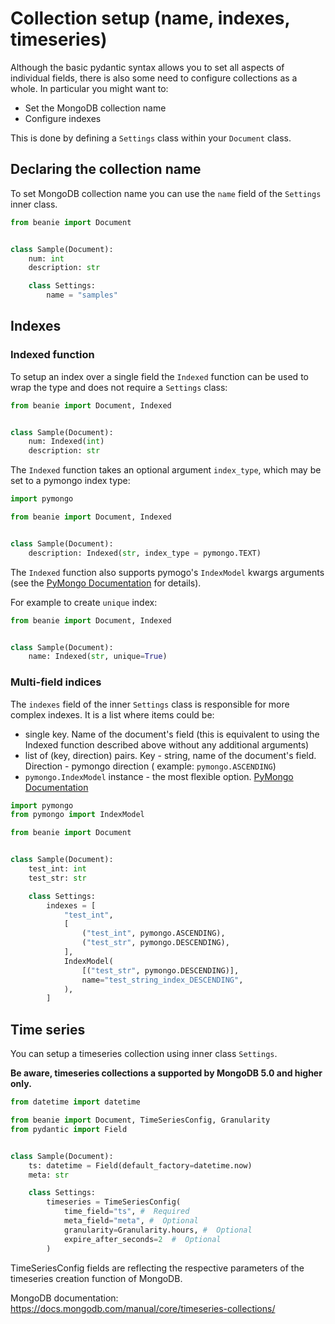 # Collection setup (name, indexes, timeseries)

Although the basic pydantic syntax allows you to set all aspects of individual fields, there is also some need to configure collections as a whole. In particular you might want to:

- Set the MongoDB collection name
- Configure indexes

This is done by defining a `Settings` class within your `Document` class.

## Declaring the collection name

To set MongoDB collection name you can use the `name` field of the `Settings` inner class.

```python
from beanie import Document


class Sample(Document):
    num: int
    description: str

    class Settings:
        name = "samples"
```

## Indexes

### Indexed function

To setup an index over a single field the `Indexed` function can be used to wrap the type and does not require a `Settings` class:

```python
from beanie import Document, Indexed


class Sample(Document):
    num: Indexed(int)
    description: str
```

The `Indexed` function takes an optional argument `index_type`, which may be set to a pymongo index type:
```python
import pymongo

from beanie import Document, Indexed


class Sample(Document):
    description: Indexed(str, index_type = pymongo.TEXT)
```

 The `Indexed` function also supports pymogo's `IndexModel` kwargs arguments (see the [PyMongo Documentation](https://pymongo.readthedocs.io/en/stable/api/pymongo/operations.html#pymongo.operations.IndexModel) for details). 
 
For example to create `unique` index:

```python
from beanie import Document, Indexed


class Sample(Document):
    name: Indexed(str, unique=True)
```

### Multi-field indices

The `indexes` field of the inner `Settings` class is responsible for more complex indexes. It is a list where items could be:

- single key. Name of the document's field (this is equivalent to using the Indexed function described above without any additional arguments)
- list of (key, direction) pairs. Key - string, name of the document's field. Direction - pymongo direction (
  example: `pymongo.ASCENDING`)
- `pymongo.IndexModel` instance - the most flexible
  option. [PyMongo Documentation](https://pymongo.readthedocs.io/en/stable/api/pymongo/operations.html#pymongo.operations.IndexModel)

```python
import pymongo
from pymongo import IndexModel

from beanie import Document


class Sample(Document):
    test_int: int
    test_str: str

    class Settings:
        indexes = [
            "test_int",
            [
                ("test_int", pymongo.ASCENDING),
                ("test_str", pymongo.DESCENDING),
            ],
            IndexModel(
                [("test_str", pymongo.DESCENDING)],
                name="test_string_index_DESCENDING",
            ),
        ]
```

## Time series

You can setup a timeseries collection using inner class `Settings`.

**Be aware, timeseries collections a supported by MongoDB 5.0 and higher only.**

```python
from datetime import datetime

from beanie import Document, TimeSeriesConfig, Granularity
from pydantic import Field


class Sample(Document):
    ts: datetime = Field(default_factory=datetime.now)
    meta: str

    class Settings:
        timeseries = TimeSeriesConfig(
            time_field="ts", #  Required
            meta_field="meta", #  Optional
            granularity=Granularity.hours, #  Optional
            expire_after_seconds=2  #  Optional
        )
```

TimeSeriesConfig fields are reflecting the respective parameters of the timeseries creation function of MongoDB.

MongoDB documentation: https://docs.mongodb.com/manual/core/timeseries-collections/